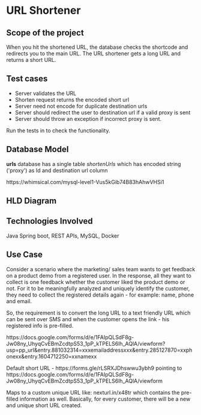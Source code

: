 <h1> URL Shortener </h1>

<h2> Scope of the project </h2>

<p> When you hit the shortened URL, the database checks the shortcode and redirects you to the main URL. The URL shortener gets a long URL and returns a short URL.  </p>

<h2> Test cases </h2>

<ul>
   <li> Server validates the URL </li>
   <li> Shorten request returns the encoded short url </li>
   <li> Server need not encode for duplicate destination urls </li>
   <li> Server should redirect the user to destination url if a valid proxy is sent </li>
   <li> Server should throw an exception if incorrect proxy is sent. </li>
</ul>

<p>Run the tests in  to check the functionality.</p>

<h2> Database Model </h2>
<p> <b>urls</b> database has a single table <i>shortenUrls</i> which has encoded string ('proxy') as Id and destination url column </p>
<p> https://whimsical.com/mysql-level1-Vus5kGib74B83hAhwVHSi1 </p>

<h2> HLD Diagram </h2>

<p>  </p>

<h2> Technologies Involved </h2>

Java Spring boot, REST APIs, MySQL, Docker


<h2> Use Case</h2>

<p> Consider a scenario where the marketing/ sales team wants to get feedback on a product demo from a registered user. In the response, all they want to collect is one feedback whether the customer liked the product demo or not. For it to be meaningfully analyzed and uniquely identify the customer, they need to collect the registered details again - for example: name, phone and email.
</p>  

<p> So, the requirement is to convert the long URL to a text friendly URL which can be sent over SMS and when the customer opens the link - his registered info is pre-filled. </p>

<p> https://docs.google.com/forms/d/e/1FAIpQLSdF8g-Jw08ny_UhyqCvEBmZcdtpS53_1pP_kTPELS6lh_AQlA/viewform?usp=pp_url&entry.881032314=xxxemailaddressxxx&entry.285127870=xxphonexx&entry.1604712250=xxnamexx </p>

<p> Default short URL - https://forms.gle/rLSRXJDhswwu3ybh9 pointing to https://docs.google.com/forms/d/e/1FAIpQLSdF8g-Jw08ny_UhyqCvEBmZcdtpS53_1pP_kTPELS6lh_AQlA/viewform </p>

<p> Maps to a custom unique URL like: nexturl.in/x48tr  which contains the pre-filled information as well. Basically, for every customer, there will be a new and unique short URL created. </p>
